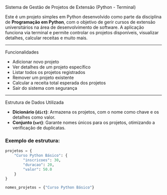 Sistema de Gestão de Projetos de Extensão (Python - Terminal)

Este é um projeto simples em Python desenvolvido como parte da disciplina de **Programação em Python**, com o objetivo de gerir cursos de extensão universitários na área de desenvolvimento de software. A aplicação funciona via terminal e permite controlar os projetos disponíveis, visualizar detalhes, calcular receitas e muito mais.

---

Funcionalidades

- Adicionar novo projeto
- Ver detalhes de um projeto específico
- Listar todos os projetos registrados
- Remover um projeto existente
- Calcular a receita total esperada dos projetos
- Sair do sistema com segurança

---

Estrutura de Dados Utilizada

- **Dicionário (`dict`)**: Armazena os projetos, com o nome como chave e os detalhes como valor.
- **Conjunto (`set`)**: Garante nomes únicos para os projetos, otimizando a verificação de duplicatas.

### Exemplo de estrutura:
```python
projetos = {
    "Curso Python Básico": {
        "inscricoes": 30,
        "duracao": 20,
        "valor": 50.0
    }
}

nomes_projetos = {"Curso Python Básico"}
